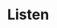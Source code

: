 ---
title: "Listen"
description: "A project? No. Worth your time? Also probably no."
longDescription: "There's a guy that strolls Wentworth Point playing whatever this is. Does anyone know what this is? It's the best thing to have happened."
pubDate: 2021-11-01
youtubeId: "HOYy_jmzUSg"
imgURL: "../../../listen.png"
imgLink: "/listen"
episodeNumber: 1
summary: ""
aiDiscussion: "/audio/AI Open Source, Vienna Housing_ A Discussion.wav"
tags:
  - "Music"
---